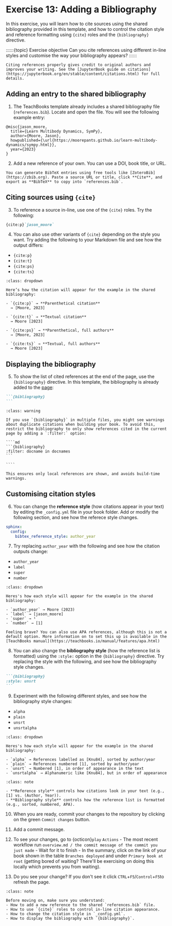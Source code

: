 
# Exercise 13: Adding a Bibliography

In this exercise, you will learn how to cite sources using the shared bibliography provided in this template, and how to control the citation style and reference formatting using `{cite}` roles and the `{bibliography}` directive.

::::::{topic} Exercise objective
Can you cite references using different in-line styles and customise the way your bibliography appears?
::::::

```{tip}
Citing references properly gives credit to original authors and improves your writing. See the [JupyterBook guide on citations](https://jupyterbook.org/en/stable/content/citations.html) for full details.
````

## Adding an entry to the shared bibliography

1. The TeachBooks template already includes a shared bibliography file (`references.bib`). Locate and open the file. You will see the following example entry:

```
@misc{jason_moore,
  title={Learn Multibody Dynamics, SymPy},
  author={Moore, Jason},
  howpublished={\url{https://moorepants.github.io/learn-multibody-dynamics/sympy.html}},
  year={2023}
}
```

2. Add a new reference of your own. You can use a DOI, book title, or URL.

```{tip}
You can generate BibTeX entries using free tools like [ZoteroBib](https://zbib.org). Paste a source URL or title, click **Cite**, and export as **BibTeX** to copy into `references.bib`.
```

## Citing sources using `{cite}`

3. To reference a source in-line, use one of the `{cite}` roles. Try the following:

```md
{cite:p}`jason_moore`
```

4. You can also use other variants of `{cite}` depending on the style you want. Try adding the following to your Markdown file and see how the output differs:

* `{cite:p}`
* `{cite:t}`
* `{cite:ps}`
* `{cite:ts}`

```{hint} What to expect when you render these
:class: dropdown

Here’s how the citation will appear for the example in the shared bibliography:

- `{cite:p}` → **Parenthetical citation**  
  → [Moore, 2023]

- `{cite:t}` → **Textual citation**  
  → Moore [2023]

- `{cite:ps}` → **Parenthetical, full authors**  
  → [Moore, 2023]

- `{cite:ts}` → **Textual, full authors**  
  → Moore [2023]

```

## Displaying the bibliography

5. To show the list of cited references at the end of the page, use the `{bibliography}` directive. In this template, the bibliography is already added to the [page](../references.md):

````md
```{bibliography}
```
````

`````{admonition} Avoiding duplicate citation warnings
:class: warning

If you use `{bibliography}` in multiple files, you might see warnings about duplicate citations when building your book. To avoid this, restrict the bibliography to only show references cited in the current page by adding a `:filter:` option:

````md
```{bibliography}
:filter: docname in docnames
```

````

This ensures only local references are shown, and avoids build-time warnings.
`````


## Customising citation styles


6. You can change the **reference style** (how citations appear in your text) by editing the `_config.yml` file in your book folder. Add or modify the following section, and see how the referece style changes.

```yaml
sphinx:
  config:
    bibtex_reference_style: author_year
```

7. Try replacing `author_year` with the following and see how the citation outputs change:

* `author_year`
* `label`
* `super`
* `number`

```{hint} What each reference style will look like
:class: dropdown

Heres's how each style will appear for the example in the shared bibliography:

- `author_year` → Moore (2023)
- `label` → [jason_moore]
- `super` → ¹
- `number` → [1]

Feeling brave? You can also use APA references, although this is not a default option. More information on to set this up is available in the [TeachBooks manual](https://teachbooks.io/manual/features/apa.html)

```

8. You can also change the **bibliography style** (how the reference list is formatted) using the `:style:` option in the `{bibliography}` directive. Try replacing the style with the following, and see how the bibliography style changes.

````md
```{bibliography}
:style: unsrt
```

````

9. Experiment with the following different styles, and see how the bibliography style changes:

- `alpha`
- `plain`
- `unsrt`
- `unsrtalpha`

```{hint} What each bibliography style looks like
:class: dropdown

Heres's how each style will appear for the example in the shared bibliography:

- `alpha` → References labelled as [Knu84], sorted by author/year
- `plain` → References numbered [1], sorted by author/year
- `unsrt` → Numbered [1], in order of appearance in the text
- `unsrtalpha` → Alphanumeric like [Knu84], but in order of appearance

```


```{admonition} Bibliography style vs. Reference style
:class: note

- **Reference style** controls how citations look in your text (e.g., [1] vs. (Author, Year)).
- **Bibliography style** controls how the reference list is formatted (e.g., sorted, numbered, APA).
```

10. When you are ready, commit your changes to the repository by clicking on the green `Commit changes` button.

11. Add a commit message.

12. To see your changes, go to {octicon}`play` `Actions` - The most recent workflow run `overview.md / the commit message of the commit you just made` - Wait for it to finish - In the summary, click on the link of your book shown in the table `Branches deployed` and under `Primary book at root` (getting bored of waiting? There'll be exercising on doing this locally which prevents you from waiting).

13. Do you see your change? If you don't see it click `CTRL`+`F5`/`Control`+`F5`to refresh the page.


```{admonition} Check your understanding
:class: note

Before moving on, make sure you understand:
- How to add a new reference to the shared `references.bib` file.
- How to use `{cite}` roles to control in-line citation appearance.
- How to change the citation style in `_config.yml`.
- How to display the bibliography with `{bibliography}`.
```

